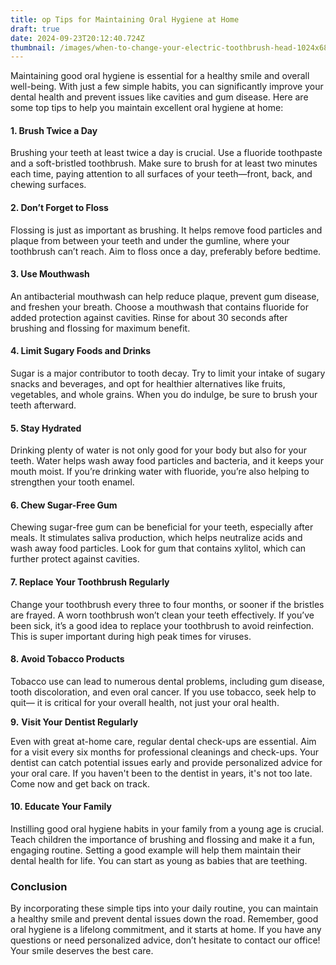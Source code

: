 ```yaml
---
title: op Tips for Maintaining Oral Hygiene at Home
draft: true
date: 2024-09-23T20:12:40.724Z
thumbnail: /images/when-to-change-your-electric-toothbrush-head-1024x682.jpg
---
```

Maintaining good oral hygiene is essential for a healthy smile and overall well-being. With just a few simple habits, you can significantly improve your dental health and prevent issues like cavities and gum disease. Here are some top tips to help you maintain excellent oral hygiene at home:

#### 1. **Brush Twice a Day**

Brushing your teeth at least twice a day is crucial. Use a fluoride toothpaste and a soft-bristled toothbrush. Make sure to brush for at least two minutes each time, paying attention to all surfaces of your teeth—front, back, and chewing surfaces.

#### 2. **Don’t Forget to Floss**

Flossing is just as important as brushing. It helps remove food particles and plaque from between your teeth and under the gumline, where your toothbrush can’t reach. Aim to floss once a day, preferably before bedtime.

#### 3. **Use Mouthwash**

An antibacterial mouthwash can help reduce plaque, prevent gum disease, and freshen your breath. Choose a mouthwash that contains fluoride for added protection against cavities. Rinse for about 30 seconds after brushing and flossing for maximum benefit.

#### 4. **Limit Sugary Foods and Drinks**

Sugar is a major contributor to tooth decay. Try to limit your intake of sugary snacks and beverages, and opt for healthier alternatives like fruits, vegetables, and whole grains. When you do indulge, be sure to brush your teeth afterward.

#### 5. **Stay Hydrated**

Drinking plenty of water is not only good for your body but also for your teeth. Water helps wash away food particles and bacteria, and it keeps your mouth moist. If you’re drinking water with fluoride, you’re also helping to strengthen your tooth enamel.

#### 6. **Chew Sugar-Free Gum**

Chewing sugar-free gum can be beneficial for your teeth, especially after meals. It stimulates saliva production, which helps neutralize acids and wash away food particles. Look for gum that contains xylitol, which can further protect against cavities.

#### 7. **Replace Your Toothbrush Regularly**

Change your toothbrush every three to four months, or sooner if the bristles are frayed. A worn toothbrush won’t clean your teeth effectively. If you’ve been sick, it’s a good idea to replace your toothbrush to avoid reinfection. This is super important during high peak times for viruses.

#### 8. **Avoid Tobacco Products**

Tobacco use can lead to numerous dental problems, including gum disease, tooth discoloration, and even oral cancer. If you use tobacco, seek help to quit— it is critical for your overall health, not just your oral health. 

**9.** **Visit Your Dentist Regularly**

Even with great at-home care, regular dental check-ups are essential. Aim for a visit every six months for professional cleanings and check-ups. Your dentist can catch potential issues early and provide personalized advice for your oral care. If you haven't been to the dentist in years, it's not too late. Come now and get back on track. 

#### 10. **Educate Your Family**

Instilling good oral hygiene habits in your family from a young age is crucial. Teach children the importance of brushing and flossing and make it a fun, engaging routine. Setting a good example will help them maintain their dental health for life. You can start as young as babies that are teething. 

### Conclusion

By incorporating these simple tips into your daily routine, you can maintain a healthy smile and prevent dental issues down the road. Remember, good oral hygiene is a lifelong commitment, and it starts at home. If you have any questions or need personalized advice, don’t hesitate to contact our office! Your smile deserves the best care.